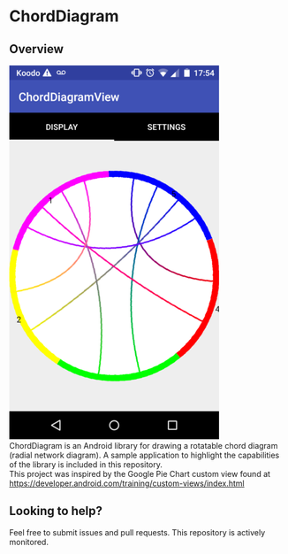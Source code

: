 # ChordDiagram
## Overview
![alt text](https://raw.githubusercontent.com/thomaslorincz/ChordDiagram/master/Sample%20Image.png)  
ChordDiagram is an Android library for drawing a rotatable chord diagram (radial network diagram). A sample application to highlight the capabilities of the library is included in this repository.  
This project was inspired by the Google Pie Chart custom view found at https://developer.android.com/training/custom-views/index.html
## Looking to help?
Feel free to submit issues and pull requests. This repository is actively monitored.
